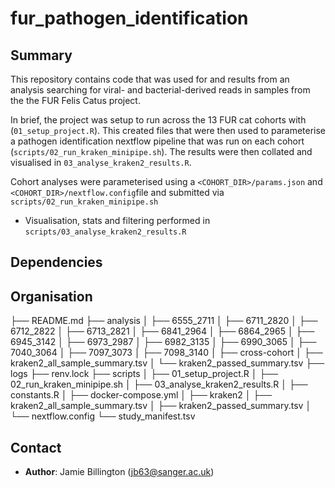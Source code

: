 # fur_pathogen_identification

## Summary
This repository contains code that was used for and results from an analysis searching for viral- and bacterial-derived reads in samples from the the FUR Felis Catus project. 

In brief, the project was setup to run across the 13 FUR cat cohorts with (`01_setup_project.R`). This created files that were then used to parameterise a pathogen identification nextflow pipeline that was run on each cohort (`scripts/02_run_kraken_minipipe.sh`). The results were then collated and visualised in `03_analyse_kraken2_results.R`.

Cohort analyses were parameterised using a
`<COHORT_DIR>/params.json` and `<COHORT_DIR>/nextflow.config`file and submitted via `scripts/02_run_kraken_minipipe.sh`

- Visualisation, stats and filtering performed in `scripts/03_analyse_kraken2_results.R`


## Dependencies


## Organisation

├── README.md
├── analysis
│   ├── 6555_2711
│   ├── 6711_2820
│   ├── 6712_2822
│   ├── 6713_2821
│   ├── 6841_2964
│   ├── 6864_2965
│   ├── 6945_3142
│   ├── 6973_2987
│   ├── 6982_3135
│   ├── 6990_3065
│   ├── 7040_3064
│   ├── 7097_3073
│   ├── 7098_3140
│   ├── cross-cohort
│   ├── kraken2_all_sample_summary.tsv
│   └── kraken2_passed_summary.tsv
├── logs
├── renv.lock
├── scripts
│   ├── 01_setup_project.R
│   ├── 02_run_kraken_minipipe.sh
│   ├── 03_analyse_kraken2_results.R
│   ├── constants.R
│   ├── docker-compose.yml
│   ├── kraken2
│   ├── kraken2_all_sample_summary.tsv
│   ├── kraken2_passed_summary.tsv
│   └── nextflow.config
└── study_manifest.tsv


## Contact 
- **Author**:  Jamie Billington (jb63@sanger.ac.uk)